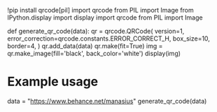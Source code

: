 !pip install qrcode[pil]
import qrcode
from PIL import Image
from IPython.display import display
import qrcode
from PIL import Image

def generate_qr_code(data):
    qr = qrcode.QRCode(
        version=1,
        error_correction=qrcode.constants.ERROR_CORRECT_H,
        box_size=10,
        border=4,
    )
    qr.add_data(data)
    qr.make(fit=True)
    img = qr.make_image(fill='black', back_color='white')
    display(img)

# Example usage
data = "https://www.behance.net/manasius"
generate_qr_code(data)
